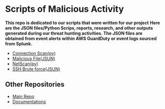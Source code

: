 # Scripts of Malicious Activity

**This repo is dedicated to our scripts that were written for our project**
**Here are the JSON files/Python Scrips, reports, research, and other outputs generated during our threat hunting activities.
The JSON files are obtained from event alerts within AWS GuardDuty or event logs sourced from Splunk.**
  
- [Connection Scan(py)](https://github.com/PRIME-TIME-Defense/Scripts/blob/main/Connectionscan.py)
- [Malicious File(JSUN)](https://github.com/PRIME-TIME-Defense/Scripts/blob/main/malicious_82.1.json)
- [NetScan(py)](https://github.com/PRIME-TIME-Defense/Scripts/blob/main/netscan.py)
- [SSH Brute force(JSUN)](https://github.com/PRIME-TIME-Defense/Scripts/blob/main/sshBruteForce.json)

## Other Repositories
- [Main Repo](https://github.com/PRIME-TIME-Defense/401FinalProject)
- [Documentations](https://github.com/PRIME-TIME-Defense/401FinalProject)
